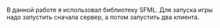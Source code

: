 В данной работе я использовал библиотеку SFML. 
Для запуска игры надо запустить сначала сервер, а потом запустить два клиента.